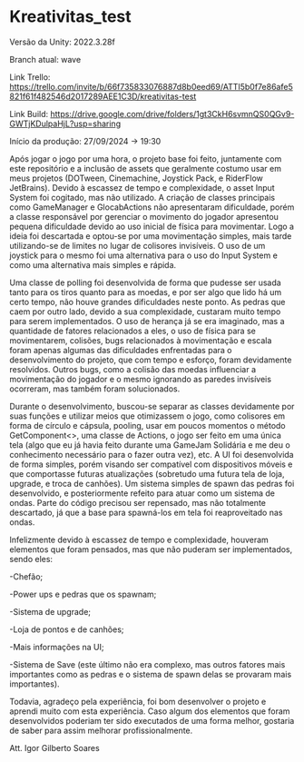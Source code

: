 # Kreativitas_test

Versão da Unity: 2022.3.28f

Branch atual: wave

Link Trello: https://trello.com/invite/b/66f735833076887d8b0eed69/ATTI5b0f7e86afe5821f61f482546d2017289AEE1C3D/kreativitas-test

Link Build: https://drive.google.com/drive/folders/1gt3CkH6svmnQS0QGv9-GWTjKDulpaHjL?usp=sharing

Início da produção: 27/09/2024 -> 19:30

Após jogar o jogo por uma hora, o projeto base foi feito, juntamente com este repositório e a inclusão de assets que geralmente costumo usar em meus projetos (DOTween, Cinemachine, Joystick Pack, e RiderFlow JetBrains). Devido à escassez de tempo e complexidade, o asset Input System foi cogitado, mas não utilizado. A criação de classes principais como GameManager e GlocabActions não apresentaram dificuldade, porém a classe responsável por gerenciar o movimento do jogador apresentou pequena dificuldade devido ao uso inicial de física para movimentar. Logo a ideia foi descartada e optou-se por uma movimentação simples, mais tarde utilizando-se de limites no lugar de colisores invisíveis. O uso de um joystick para o mesmo foi uma alternativa para o uso do Input System e como uma alternativa mais simples e rápida.

Uma classe de polling foi desenvolvida de forma que pudesse ser usada tanto para os tiros quanto para as moedas, e por ser algo que lido há um certo tempo, não houve grandes dificuldades neste ponto. As pedras que caem por outro lado, devido a sua complexidade, custaram muito tempo para serem implementados. O uso de herança já se era imaginado, mas a quantidade de fatores relacionados a eles, o uso de física para se movimentarem, colisões, bugs relacionados à movimentação e escala foram apenas algumas das dificuldades enfrentadas para o desenvolvimento do projeto, que com tempo e esforço, foram devidamente resolvidos. Outros bugs, como a colisão das moedas influenciar a movimentação do jogador e o mesmo ignorando as paredes invisíveis ocorreram, mas também foram solucionados.

Durante o desenvolvimento, buscou-se separar as classes devidamente por suas funções e utilizar meios que otimizassem o jogo, como colisores em forma de círculo e cápsula, pooling, usar em poucos momentos o método GetComponent<>, uma classe de Actions, o jogo ser feito em uma única tela (algo que eu já havia feito durante uma GameJam Solidária e me deu o conhecimento necessário para o fazer outra vez), etc. A UI foi desenvolvida de forma simples, porém visando ser compatível com dispositivos móveis e que comportasse futuras atualizações (sobretudo uma futura tela de loja, upgrade, e troca de canhões). Um sistema simples de spawn das pedras foi desenvolvido, e posteriormente refeito para atuar como um sistema de ondas. Parte do código precisou ser repensado, mas não totalmente descartado, já que a base para spawná-los em tela foi reaproveitado nas ondas.

Infelizmente devido à escassez de tempo e complexidade, houveram elementos que foram pensados, mas que não puderam ser implementados, sendo eles:

  -Chefão;

  -Power ups e pedras que os spawnam;

  -Sistema de upgrade;

  -Loja de pontos e de canhões;

  -Mais informações na UI;

  -Sistema de Save (este último não era complexo, mas outros fatores mais importantes como as pedras e o sistema de spawn delas se provaram mais importantes).


Todavia, agradeço pela experiência, foi bom desenvolver o projeto e aprendi muito com esta experiência. Caso algum dos elementos que foram desenvolvidos poderiam ter sido executados de uma forma melhor, gostaria de saber para assim melhorar profissionalmente. 

Att.
Igor Gilberto Soares

 
